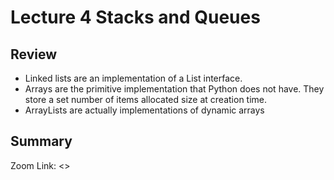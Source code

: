 # Lecture 4 Stacks and Queues

## Review

* Linked lists are an implementation of a List interface.
* Arrays are the primitive implementation that Python does not have. They store a set number of items allocated size at creation time.
* ArrayLists are actually implementations of dynamic arrays

## Summary

Zoom Link: <>
